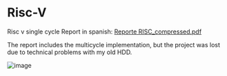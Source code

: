 # Risc-V
Risc v single cycle
Report in spanish: [Reporte RISC_compressed.pdf](https://github.com/abrahamjdn/Risc-V/files/9008471/Reporte.RISC_compressed.pdf)

The report includes the multicycle implementation, but the project was lost due to technical problems with my old HDD.

![image](https://user-images.githubusercontent.com/108389027/176383184-1faa0e8b-aa78-4d29-9b4c-0cba7d5bce80.png)
